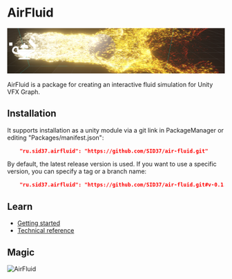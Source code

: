 # AirFluid

![Preview](Documentation~/Images/Preview.png)

AirFluid is a package for creating an interactive fluid simulation for Unity VFX Graph.

## Installation

It supports installation as a unity module via a git link in PackageManager or editing "Packages/manifest.json":

```JSON
    "ru.sid37.airfluid": "https://github.com/SID37/air-fluid.git"
```

By default, the latest release version is used. If you want to use a specific version, you can specify a tag or a branch name:

```JSON
    "ru.sid37.airfluid": "https://github.com/SID37/air-fluid.git#v-0.1.0"
```

## Learn

- [Getting started](Documentation~/AirFluid.md)
- [Technical reference](Documentation~/Reference.md)

## Magic

![AirFluid](Documentation~/Images/AirFluid.gif)
